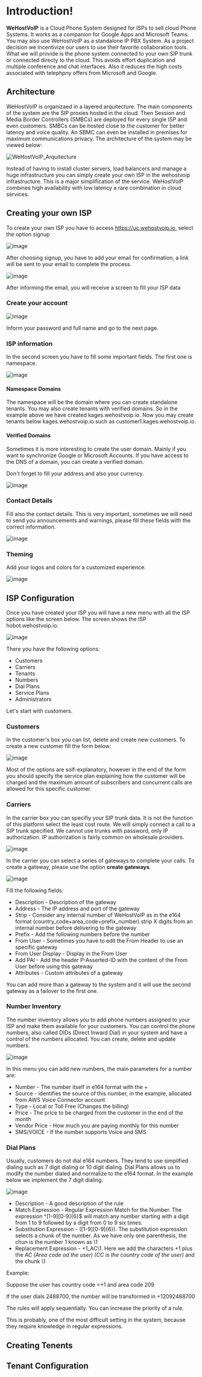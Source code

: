 # Introduction! #

**WeHostVoIP** is a Cloud Phone System designed for ISPs to sell cloud Phone Systems. It works as a companion for Google Apps and Microsoft Teams. You may also use WeHostVoIP as a standalone IP PBX System. As a project decision we incentivize our users to use their favorite collaboration tools. What we will provide is the phone system connected to your own SIP trunk or connected directy to the cloud. This avoids effort duplication and multiple conference and chat interfaces. Also it reduces the high costs associated with telephpny offers from Microsoft and Google.  

## Architecture ##

WeHostVoIP is organizaed in a layered arquitecture. The main components of the system are the SIP proxies hosted in the cloud. Then Session and Media Border Controllers (SMBCs) are deployed for every single ISP and even customers. SMBCs can be hosted close to the customer for better latency and voice quality. An SBMC can even be installed in premises for maximum communications privacy.  The architecture of the system may be viewed below:

![WeHostVoIP_Arquitecture](https://user-images.githubusercontent.com/4958202/147883266-19256a68-8730-4d33-aaba-678e07e7c512.png)

Instead of having to install cluster servers, load balancers and manage a huge infrastructure you can simply create your own ISP in the wehostvoip infrastructure. This is a major simplification of the service. WeHostVoIP combines high availability with low latency a rare combination in cloud services. 

## Creating your own ISP ##

To create your own ISP you have to access https://uc.wehostvoip.io, select the option signup

![image](https://user-images.githubusercontent.com/4958202/147883518-d11dbf4d-4c3b-42e3-9d3c-5924f5d501bf.png)

After choosing signup, you have to add your email for confirmation, a link will be sent to your email to complete the process. 

![image](https://user-images.githubusercontent.com/4958202/147883582-e57b7f2e-481d-40e7-a97e-17dbe2019a73.png)

After informing the email, you will receive a screen to fill your ISP data

### Create your account ###

![image](https://user-images.githubusercontent.com/4958202/147883827-7910d715-8f60-4252-9cec-ac436a21ef61.png)

Inform your password and full name and go to the next page. 

### ISP information ###

In the second screen you have to fill some important fields. The first one is namespace. 

![image](https://user-images.githubusercontent.com/4958202/147884011-b1a6da13-013b-4470-90dc-9e65b0ece2e9.png)

#### Namespace Domains ####

The namespace will be the domain where you can create standalone tenants. You may also create tenants with verified domains. So in the example above we have created kages.wehostvoip.io. Now you may create tenants below kages.wehostvoip.io such as customer1.kages.wehostvoip.io. 

#### Verified Domains ####

Sometimes it is more interesting to create the user domain. Mainly if you want to synchronize Google or Microsoft Accounts. If you have access to the DNS of a domain, you can create a verified domain. 

Don't forget to fill your address and also your currency. 

![image](https://user-images.githubusercontent.com/4958202/147884074-8cf8d2df-c88f-4de7-91b3-f2de116aa805.png)

### Contact Details ###

Fill also the contact details. This is very important, sometimes we will need to send you announcements and warnings, please fill these fields with the correct information. 

![image](https://user-images.githubusercontent.com/4958202/147884188-92613847-7f1e-4f64-af61-7cb889649639.png)

### Theming ###

Add your logos and colors for a customized experience. 

![image](https://user-images.githubusercontent.com/4958202/147884234-434f8b0d-95ab-491c-912d-2b5042c3da14.png)

## ISP Configuration ##

Once you have created your ISP you will have a new menu with all the ISP options like the screen below. The screen shows the ISP hobot.wehostvoip.io.

![image](https://user-images.githubusercontent.com/4958202/147887672-4f84f503-c641-4f78-939d-3421b9c64033.png)

There you have the following options:

* Customers
* Carriers
* Tenants
* Numbers
* Dial Plans
* Service Plans
* Administrators

Let's start with customers.

### Customers ###

In the customer's box you can list, delete and create new customers. To create a new customer fill the form below:

![image](https://user-images.githubusercontent.com/4958202/147887779-9b53689d-6e67-4db2-a8b4-0b38fc52534b.png)

Most of the options are solf-explanatory, however in the end of the form you should specify the service plan explaining how the customer will be charged and the maximum amount of subscribers and concurrent calls are allowed for this specific customer. 

### Carriers ###

In the carrier box you can specifiy your SIP trunk data. It is not the function of this platform select the least cost route. We will simply connect a call to a SIP trunk specified. We cannot use trunks with password, only IP authorization. IP authorization is fairly common on wholesale providers. 

![image](https://user-images.githubusercontent.com/4958202/147887884-67cabb3d-0cd3-4d13-9304-a906fa35f363.png)

In the carrier you can select a series of gateways to complete your calls. To create a gateway, please use the option **create gateways**. 

![image](https://user-images.githubusercontent.com/4958202/147887912-770f7857-dfa0-4db0-a6ec-19a80bf9dc68.png)

Fill the following fields:

* Description - Description of the gateway
* Address - The IP address and port of the gateway 
* Strip - Consider any internal number of WeHostVoIP as in the e164 format (country_code+area_code+prefix_number) strip X digits from an internal number before delivering to the gateway
* Prefix - Add the following numbers before the number
* From User - Sometimes you have to edit the From Header to use an specific gateway
* From User Display - Display in the From User
* Add PAI - Add the header P-Asserted-ID with the content of the From User before using this gateway
* Attributes - Custom attributes of a gateway

You can add more than a gateway to the system and it will use the second gateway as a failover to the first one. 

### Number Inventory ###

The number inventory allows you to add phone numbers assigned to your ISP and make them available for your customers. You can control the phone numbers, also called DIDs (Direct Inward Dial) in your system and have a control of the numbers allocated. You can create, delete and update numbers. 

![image](https://user-images.githubusercontent.com/4958202/147890271-2fdfcfea-2a2c-4a37-ab1f-a946a6bddf80.png)

In this menu you can add new numbers, the main parameters for a number are:

* Number - The number itself in e164 format with the +
* Source - identifies the source of this number, in the example, allocated from AWS Voice Connector account
* Type - Local or Toll Free (Changes the billing)
* Price - The price to be charged from the customer in the end of the month
* Vendor Price - How much you are paying monthly for this number
* SMS/VOICE - If the number supports Voice and SMS

### Dial Plans ###

Usually, customers do not dial e164 numbers. They tend to use simplified dialing such as 7 digit dialing or 10 digit dialing. Dial Plans allows us to modify the number dialed and normalize to the e164 format. In the example below we implement the 7 digit dialing.

![image](https://user-images.githubusercontent.com/4958202/147890394-20e40c80-9ed8-4b78-800d-82a1e0b21d04.png)

* Description - A good description of the rule
* Match Expression - Regular Expression Match for the Number. The expression ^[1-9][0-9]{6}$ will match any number starting with a digit from 1 to 9 followed by a digit from 0 to 9 six times. 
* Substitution Expression - ([1-9][0-9]{6}). The substitution expression selects a chunk of the number. As we have only one parenthesis, the chun is the number 1 known as \1
* Replacement Expression - +1_AC\1. Here we add the characters +1 plus the _AC (Area code od the user)_ _(CC is the country code of the user)_ and the chunk \1

Example: 

Suppose the user has country code =+1 and area code 209

If the user dials 2488700, the number will be transformed in +12092488700

The rules will apply sequentially. You can increase the priority of a rule. 

This is probably, one of the most difficult setting in the system, because they require knowledge in regular expressions. 



## Creating Tenents ##

## Tenant Configuration ##

